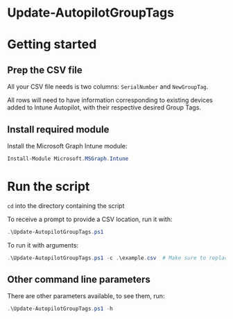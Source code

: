 # Update-AutopilotGroupTags

# Getting started

## Prep the CSV file
All your CSV file needs is two columns: `SerialNumber` and `NewGroupTag`.

All rows will need to have information corresponding to existing devices added to Intune Autopilot, with their respective desired Group Tags.

## Install required module

Install the Microsoft Graph Intune module:
```powershell
Install-Module Microsoft.MSGraph.Intune
```

# Run the script
`cd` into the directory containing the script

To receive a prompt to provide a CSV location, run it with:
```powershell
.\Update-AutopilotGroupTags.ps1
```

To run it with arguments:
```powershell
.\Update-AutopilotGroupTags.ps1 -c .\example.csv  # Make sure to replace "example.csv" with your actual CSV file
```

## Other command line parameters
There are other parameters available, to see them, run:
```powershell
.\Update-AutopilotGroupTags.ps1 -h
```